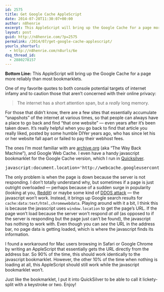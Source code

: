 ```yaml
---
id: 2575
title: Get Google Cache AppleScript
date: 2014-07-28T11:30:07+00:00
author: n8henrie
excerpt: This AppleScript will bring up the Google Cache for a page more reliably than most bookmarklets.
layout: post
guid: http://n8henrie.com/?p=2575
permalink: /2014/07/get-google-cache-applescript/
yourls_shorturl:
  - http://n8henrie.com/n8urls/6e
dsq_thread_id:
  - 2880278157
---
```

**Bottom Line:** This AppleScript will bring up the Google Cache for a page more reliably than most bookmarklets.<!--more-->

One of my favorite quotes to both console potential targets of internet infamy and to caution those that aren&#8217;t concerned with their online privacy:

> The internet has a short attention span, but a _really_ long memory.

For those that didn&#8217;t know, there are a few sites that essentially accumulate &#8220;snapshots&#8221; of the internet at various times, so that people can always have a place to go back and find &#8220;that one website&#8221; &#8212; even years after it&#8217;s been taken down. It&#8217;s really helpful when you go back to find that article you really liked, posted by some humble DIYer years ago, who has since let his or her website fall apart or failed to pay their webhost fees.

The ones I&#8217;m most familiar with are <a target="_blank" href="https://www.archive.org/" title="Internet Archive: Digital Library of Free Books, Movies, Music ...">archive.org</a> (aka &#8220;The Way Back Machine&#8221;), and Google Web Cache. I even have a handy javascript bookmarklet for the Google Cache version, which I run in <a target="_blank" href="http://qsapp.com/" title="Quicksilver — Mac OS X at your Fingertips">Quicksilver</a>. 

<pre>javascript:document.location='http://webcache.googleusercontent.com/search?q=cache:'+escape(window.location);
</pre>

The only problem is when the page is down because the server is not responding. I don&#8217;t totally understand why, but sometimes if a page is just outright overloaded &#8212; perhaps because of a sudden surge in popularity (looking at you, <a target="_blank" href="http://www.reddit.com/" title="reddit: the front page of the internet">Reddit</a>) or maybe some kind of <a target="_blank" href="http://en.wikipedia.org/wiki/Denial-of-service_attack" title="Denial-of-service attack - Wikipedia, the free encyclopedia">DDOS attack</a> &#8212; the javascript won&#8217;t work. Instead, it brings up Google search results for `cache:data:text/html,chromewebdata`. Playing around with it a bit, I think this is because the javascript uses `window.location` to get the page&#8217;s URL. If the page won&#8217;t load because the server won&#8217;t respond _at all_ (as opposed to if the server is responding but the page just can&#8217;t be found), the javascript has nothing to work with. Even though you can _see_ the URL in the address bar, no page data is getting loaded, which is where the javascript finds its information.

I found a workaround for Mac users browsing in Safari or Google Chrome by writing an AppleScript that essentially gets the URL directly from the address bar. So 90% of the time, this should work identically to the javascript bookmarklet. However, the other 10% of the time when nothing is loading at all, this AppleScript should still work while the javascript bookmarklet won&#8217;t.

Just like the bookmarklet, I put it into QuickSilver to be able to call it lickety-split with a keystroke or two. Enjoy!